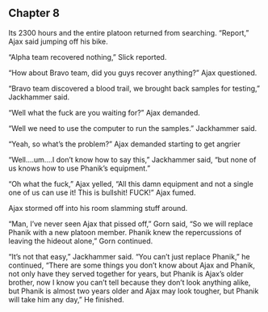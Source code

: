 ## Chapter 8
Its 2300 hours and the entire platoon returned from searching. “Report,” Ajax said jumping off his bike.

“Alpha team recovered nothing,” Slick reported.

“How about Bravo team, did you guys recover anything?” Ajax questioned.

“Bravo team discovered a blood trail, we brought back samples for testing,” Jackhammer said.

“Well what the fuck are you waiting for?” Ajax demanded.

“Well we need to use the computer to run the samples.” Jackhammer said.

“Yeah, so what’s the problem?” Ajax demanded starting to get angrier

“Well….um….I don’t know how to say this,” Jackhammer said, “but none of us knows how to use Phanik’s equipment.”

“Oh what the fuck,” Ajax yelled, “All this damn equipment and not a single one of us can use it! This is bullshit! FUCK!” Ajax fumed.

Ajax stormed off into his room slamming stuff around.

“Man, I’ve never seen Ajax that pissed off,” Gorn said, “So we will replace Phanik with a new platoon member. Phanik knew the repercussions of leaving the hideout alone,” Gorn continued.

“It’s not that easy,” Jackhammer said. “You can’t just replace Phanik,” he continued, “There are some things you don’t know about Ajax and Phanik, not only have they served together for years, but Phanik is Ajax’s older brother, now I know you can’t tell because they don’t look anything alike, but Phanik is almost two years older and Ajax may look tougher, but Phanik will take him any day,” He finished.
